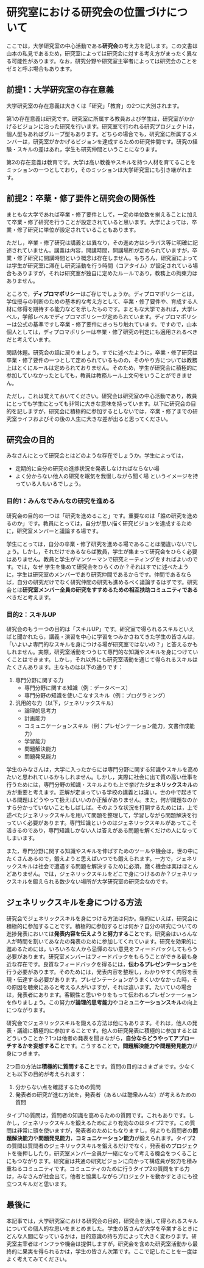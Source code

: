 # 研究室における研究会の位置づけについて
ここでは，大学研究室の中心活動である**研究会**の考え方を記します。この文書は山本の私見であるため，研究室によっては研究会に対する考え方がまったく異なる可能性があります。なお，研究分野や研究室主宰者によっては研究会のことをゼミと呼ぶ場合もあります。

## 前提1：大学研究室の存在意義
大学研究室の存在意義は大きくは「研究」「教育」の2つに大別されます。

第1の存在意義は研究です。研究室に所属する教員および学生は，研究室がかかげるビジョンに沿った研究を行います。研究室で行われる研究プロジェクトは，個人型もあればグループ型もあります。どちらの場合でも，研究室に所属するメンバーは，研究室がかかげるビジョンを達成するための研究仲間です。研究の経験・スキルの差はあれ，学生も研究仲間ということになります。

第2の存在意義は教育です。大学は高い教養やスキルを持つ人材を育てることをミッションの一つとしており，そのミッションは大学研究室にも引き継がれます。


## 前提2：卒業・修了要件と研究会の関係性
まともな大学であれば卒業・修了要件として，一定の単位数を揃えることに加えて卒業・修了研究を行うことが設定されていると思います。大学によっては，卒業・修了研究に単位が設定されていることもあります。

ただし，卒業・修了研究は講義とは異なり，その進め方はシラバス等に明確に記述されていません。講義は内容，開講時間，開講場所が定められていますが，卒業・修了研究に開講時間という概念は存在しません。もちろん，研究室によっては学生が研究室に滞在し研究活動を行う時間（コアタイム）が設定されている場合もありますが，それは研究室が独自に定めたルールであり，教務上の拘束力はありません。

ところで，**ディプロマポリシー**はご存じでしょうか。ディプロマポリシーとは，学位授与の判断のための基本的な考え方として、卒業・修了要件や、育成する人材に修得を期待する能力などを示したものです。まともな大学であれば，大学レベル，学部レベルでディプロマポリシーが定められています。ディプロマポリシーは公式の基準ですし卒業・修了要件にきっちり触れています。ですので，山本個人としては，ディプロマポリシーは卒業・修了研究の判定にも適用されるべきだと考えています。

閑話休題。研究会の話に戻りましょう。すでに述べたように，卒業・修了研究は卒業・修了要件の一つとして定められているものの，そのやり方については教務上はとくにルールは定められておりません。そのため，学生が研究会に積極的に参加していなかったとしても，教員は教務ルール上文句をいうことができません。

ただし，これは覚えておいてください。研究会は研究室の中心活動であり，教員にとっても学生にとっても非常に大きな意味を持っています。以下に研究会の目的を記しますが，研究会に積極的に参加するとしないでは，卒業・修了までの研究室ライフおよびその後の人生に大きな差が出ると思ってください。


## 研究会の目的
みなさんにとって研究会とはどのような存在でしょうか。学生によっては，
* 定期的に自分の研究の進捗状況を発表しなければならない場
* よく分からない他人の研究を眠気を我慢しながら聞く場
というイメージを持っている人もいるでしょう。

### 目的1：みんなでみんなの研究を進める
研究会の目的の一つは「研究を進めること」です。重要なのは「誰の研究を進めるのか」です。教員にとっては，自分が思い描く研究ビジョンを達成するために，研究室メンバーと議論する場です。

学生にとっては，自分の卒業・修了研究を進める場であることは間違いないでしょう。しかし，それだけであるならば教員，学生が集まって研究会をひらく必要はありません。教員と学生がマンツーマンで研究ミーティングをすればよいのです。では，なぜ
学生を集めて研究会をひらくのか？それはすでに述べたように，学生は研究室のメンバーであり研究仲間であるからです。仲間であるならば，自分の研究だけでなく研究仲間の研究も進めるべく議論するはずです。研究会とは**研究室メンバー全員の研究をすすめるための相互扶助コミュニティである**べきだと考えます。

### 目的2：スキルUP
研究会のもう一つの目的は「スキルUP」です。研究室で得られるスキルといえばと聞かれたら，講義・演習を中心に学習をつみかさねてきた学生の皆さんは，「いよいよ専門的なスキルを身につける場が研究室ではないの？」と答えるかもしれません。実際，研究室活動をつうじて専門的な知識やスキルを身につけていくことはできます。しかし，それ以外にも研究室活動を通じて得られるスキルはたくさんあります。主なものは以下の通りです： 
1. 専門分野に関する力
	* 専門分野に関する知識（例：データベース）
	* 専門分野の知識を使いこなすスキル（例：プログラミング）
2. 汎用的な力（以下，ジェネリックスキル）
	* 論理的思考力
	* 計画能力
	* コミュニケーションスキル（例：プレゼンテーション能力，文書作成能力）
	* 学習能力
	* 問題解決能力
	* 問題発見能力

学生のみなさんは，大学に入ったからには専門分野に関する知識やスキルを高めたいと思われているかもしれません。しかし，実際に社会に出て質の高い仕事を行うためには，専門分野の知識・スキルよりも上で挙げた**ジェネリックスキル**の方が重要と考えます。正解が定まっている学校の講義とは違い，世の中で起きている問題はどうやって扱えばいいのか正解がありません。また，何が問題なのかすら分かっていないこともしばしば。そのような状況を打開するためには，上で述べたジェネリックスキルを用いて問題を整理して，学習しながら問題解決を行っていく必要があります。専門知識というのはジェネリックスキルがあってこそ活きるのであり，専門知識しかない人は答えがある問題を解くだけの人になってしまいます。

また，専門分野に関する知識やスキルを伸ばすためのツールや機会は，世の中にたくさんあるので，鍛えようと思えばいつでも鍛えられます。一方で，ジェネリックスキルは社会で遭遇する問題を解決するために必須，磨く機会は実はほとんどありません。では，ジェネリックスキルをどこで身につけるのか？ジェネリックスキルを鍛えられる数少ない場所が大学研究室の研究会なのです。

## ジェネリックスキルを身につける方法
研究会でジェネリックスキルを身につける方法は何か。端的にいえば，研究会に積極的に参加することです。積極的に参加するとは何か？自分の研究についての進捗発表においては**発表内容を伝えようと努力すること**です。研究会はいろんな人が時間を割いてあなたの発表のために参加してくれています。研究を効果的に進めるためには，いろいろな人から忌憚のない意見をフィードバックしてもらう必要があります。研究室メンバーはフィードバックをもらうことができる最も身近な存在です。良質なフィードバックを得るには，**伝わるプレゼンテーション**を行う必要があります。そのためには，発表内容を整理し，わかりやすく内容を表現・伝達する必要があります。プレゼンテーションがうまくいかなかった時，その原因を聴衆にあると考える人がいますが，それは違います。たいていの場合は，発表者にあります。客観性と思いやりをもって伝われるプレゼンテーションを作りましょう。この努力が**論理的思考能力**や**コミュニケーションスキル**の向上につながります。

研究会でジェネリックスキルを鍛える方法は他にもあります。それは，他人の発表・議論に積極的に参加することです。他人の研究発表に積極的に参加するとはどういうことか？1つは他者の発表を聞きながら，**自分ならどうやってアプローチするかを妄想すること**です。こうすることで，**問題解決能力や問題発見能力**が身につきます。

2つ目の方法は**積極的に質問すること**です。質問の目的はさまざまです。少なくとも以下の目的が考えられます：
1. 分からない点を確認するための質問
2. 発表者の研究が進む方法を，発表者（あるいは聴衆みんな）が考えるための質問

タイプ1の質問は，質問者の知識を高めるための質問です。これもありです。しかし，ジェネリックスキルを鍛えるためにより有効なのはタイプ2です。この質問は非常に頭を使いますが，発表者のためにもなりますし，何よりも質問者の**問題解決能力**や**問題発見能力**，**コミュニケーション能力**が鍛えられます。タイプ2の質問は質問者のジェネリックスキルを鍛えるだけでなく，発表者のプロジェクトを後押ししたり，研究室メンバー全員が一緒になって考える機会をつくることにもつながります。研究室は共通の研究ビジョンに向かって構成員が努力を積み重ねるコミュニティです。コミュニティのために行うタイプ2の質問をする力は，みなさんが社会出て，他者と協業しながらプロジェクトを動かすときにも役立つスキルだと思います。

## 最後に
本記事では，大学研究室における研究会の目的，研究会を通して得られるスキルについての個人的な思いをまとめました。学生の皆さんが大学を卒業するときにどんな人間になっているかは，目的意識の持ち方によって大きく変わります。研究室主宰者はインフラや機会は提供しますが，研究会を含めた研究室活動から最終的に果実を得られるかは，学生の皆さん次第です。ここで記したことを一度はよく考えてみてください。
